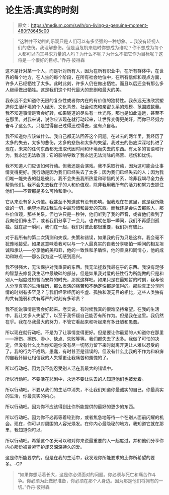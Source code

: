 # 论生活:真实的时刻

> 原文：<https://medium.com/swlh/on-living-a-genuine-moment-480f78645c00>

> “这种并不幼稚的乐观只是人们可以有多坚强的一种想象。…我没有轻视人们的悲伤。我理解悲伤。但是当危机来临时你想成为谁呢？你不想成为每个人都可以向其寻求力量的人吗？为什么不呢？为什么不把它作为目标呢？这将是一个很好的目标。”乔丹·彼得森

这不是针对某一个人，而是针对所有人，因为在所有职业中，在所有群体中，在世界的每个地方，在人生的每个阶段，在所有社会地位中，在所有信仰和观点方面，许多人已经牺牲了太多。此时此刻，许多人仍在做出牺牲。而且以后还会有那么多人继续做出牺牲。这是我们这个时代最大的悲剧和最大的美。

我永远不会知道你无限的复杂性或者你内在的有价值的独特性。我永远无法欣赏塑造你生活环境的个人经历、文化背景、社会动态和亲密关系的规模、范围或数量。我不知道事情是否会好转，如果隧道的尽头有一丝光亮，那也是如此遥远，甚至不在那里。对我来说，说你应该现在就行动起来，让世界变得更美好，而你已经努力奋斗了这么久，只是觉得自己过得还过得去，这有点自私。

我不知道你应该做什么。我自己都无法回答这个问题。在过去的两年里，我经历了太多的失去，太多的悲伤，太多的悲伤和太多的失望。我过去的伤疤深深地扎进了现在，未来的任何东西都无法取代因时间和环境而失去的东西。有太多的言语和行为，我永远无法收回；它的影响导致了我永远无法消除的痛苦、悲伤和忧伤。

我不知道人们应该如何行动。但我还是会演戏。我不采取行动，因为这可能会让事情变得更好。我行动是因为我们已经失去了太多；因为我们已经失去的人；因为我们唯一能失去的就是彼此。我不会失去我所热爱和珍惜的关系，除非我竭尽全力去帮助他们。我不会失去我在乎的人和价值观，除非我用我所有的活力和努力去抓住他们——不管那是多么可怜和渺小。

它从来没有多大价值。我甚至不知道这有没有影响。但我现在在这里，这是我所能做的一切，绝望地抓住我生命中最珍惜和最爱的东西。而我还是会失去那些人，那些价值观，那些关系。但也许只是一秒钟，他们听到了我的声音，或者他们看到了我向他们伸出手，或者我们分享了一会儿。也许就在那一瞬间，我们不再感到孤独。就在那一瞬间，我们在一起，我们对彼此都很重要，我们拥有彼此。

对于我所有的第二次猜测和失误，失策和错误，如果我的行为只是这样，我会毫不犹豫地接受。如果这意味着我可以与一个人最真实的自我分享哪怕一瞬间的相互坦诚和承认——分享他的美和丑，他的一致性和矛盾性，他的善良和同情心，他的成功和缺点——那么我为这一切感到高兴。

我不够强大，无法保护对我重要的东西。我无法拯救我最在乎的东西。我没有足够的智慧去修复我生活中最破碎的部分。但是如果我对爱的任性行为所能做的只是和别人一起度过短暂而安静的时光，那就这样吧。如果只是在最短暂的时刻，我与他人分享真实的生活经历，那么表演的痛苦和不确定性都是值得的。那些真正分享同情的时刻有多罕见？与我们经常经历的空虚、孤独和漫无目的相比，这些人类独有的共有脆弱和共有尊严的时刻有多珍贵？

我不能说事情是否会好起来。老实说，有时候我真的很难坚持希望。在我的生活中，我让太多人失望了，以至于我怀疑自己能否有所作为。但是我在这里。我仍然在乎。我在尽我最大的努力，不管它看起来和听起来有多丑陋和愚蠢。

所以现在就行动吧。不是为了让事情变得更好。但是要让你最爱的人知道你在那里——擦伤、擦伤、渺小、缺点、失败等等。我们都失去了太多。我做了可怕的决定，但没有什么比当你知道你没有尽一切努力留下来时就离开更让人难以忍受的了。我的行为不成熟，愚蠢，有时甚至是错误的，但没有什么比我的不作为和麻痹的自我怀疑让相信我的人失望更让我痛苦和羞愧的了。

所以行动吧。因为我不能忍受别人活在我最大的错误中。

所以行动吧。不要活在悲剧中，永远不要让失去的人知道他们也被爱着。

所以行动吧。不要从我们的生活中消失，不让我们知道你最诚实的自己，你最真实的生活，你最真实的内心。

所以行动吧。因为你不应该得到比你所能提供的最好的更少的东西。

所以行动吧。因为你不必再等着轮到你，或者焦急地等待一个在别人面前闪耀的机会。现在，你可以对周围的人容光焕发。在你内心最隐秘的地方，我知道它就在那里，我知道你可以。

所以行动吧。希望这个冬天可以和对你来说最重要的人一起度过，并和他们分享你内心那份被紧紧守护却又深深持久的爱。

这是你所能要求的。但是在我的生活中，我发现你所能要求的比你所希望的要多。-GP

> “如果你想活着长大，这是你必须面对的问题。你必须与死亡和痛苦作斗争。你必须为此做好准备，你必须在那个人身边。因为那是他们将拥有的一切。”乔丹·彼得森